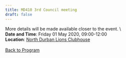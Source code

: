 ```yaml
---
title: MD410 3rd Council meeting
draft: false
---
```


More details will be made available closer to the event. \\
\
**Date and Time**: Friday 01 May 2020, 09:00-12:00 \
**Location**: [North Durban Lions Clubhouse](/venue/#north-durban-lions-club)
\
\
[Back to Program](/program)
